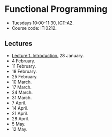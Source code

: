 # Functional Programming

 * Tuesdays 10:00-11:30, [ICT-A2](https://goo.gl/maps/eXAW7u9dy3bHyxdE7).
 * Course code: ITI0212.

## Lectures

 * [Lecture 1. Introduction.](./FunctionalProgramming/lecture1.pdf) 28 January.
 * 4 February.
 * 11 February.
 * 18 February.
 * 25 February.
 * 10 March.
 * 17 March.
 * 24 March.
 * 31 March.
 * 7 April.
 * 14 April.
 * 21 April.
 * 28 April.
 * 5 May.
 * 12 May.
